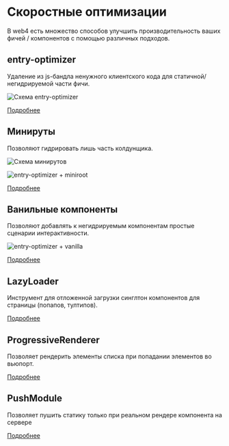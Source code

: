 # Скоростные оптимизации

В web4 есть множество способов улучшить производительность ваших фичей / компонентов с помощью различных подходов.

## entry-optimizer
Удаление из js-бандла ненужного клиентского кода для статичной/негидрируемой части фичи.

![Схема entry-optimizer](https://jing.yandex-team.ru/files/kholstinin/entryOptimizerOnlyStatic.png)

[Подробнее](../src/components/Root/README.md)

## Минируты
Позволяют гидрировать лишь часть колдунщика.

![Схема минирутов](https://jing.yandex-team.ru/files/kholstinin/createSubRoot.png)

![entry-optimizer + miniroot](https://jing.yandex-team.ru/files/kholstinin/entryOptimizerWithSubRoot.png)

[Подробнее](../src/components/Root/README.md)

## Ванильные компоненты
Позволяют добавлять к негидрируемым компонентам простые сценарии интерактивности.

![entry-optimizer + vanilla](https://jing.yandex-team.ru/files/kholstinin/entryOptimizerWithVanilla.png)

[Подробнее](../src/vendors/vanillaInReact/README.md)

## LazyLoader
Инструмент для отложенной загрузки синглтон компонентов для страницы (попапов, тултипов).

[Подробнее](../src/features/LazyLoader/README.md)

## ProgressiveRenderer
Позволяет рендерить элементы списка при попадании элементов во вьюпорт.

[Подробнее](../src/components/ProgressiveRenderer/README.md)

## PushModule
Позволяет пушить статику только при реальном рендере компонента на сервере

[Подробнее](../src/components/PushModuleRenderer/README.md)
